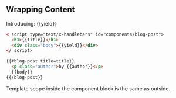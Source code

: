 ##  Wrapping Content

Introducing: {{yield}}

```html
< script type="text/x-handlebars" id="components/blog-post">
  <h1>{{title}}</h1>
  <div class="body">{{yield}}</div>
</ script>
```

```html
{{#blog-post title=title}}
  <p class="author">by {{author}}</p>
  {{body}}
{{/blog-post}}
```


Template scope inside the component block is the same as outside.